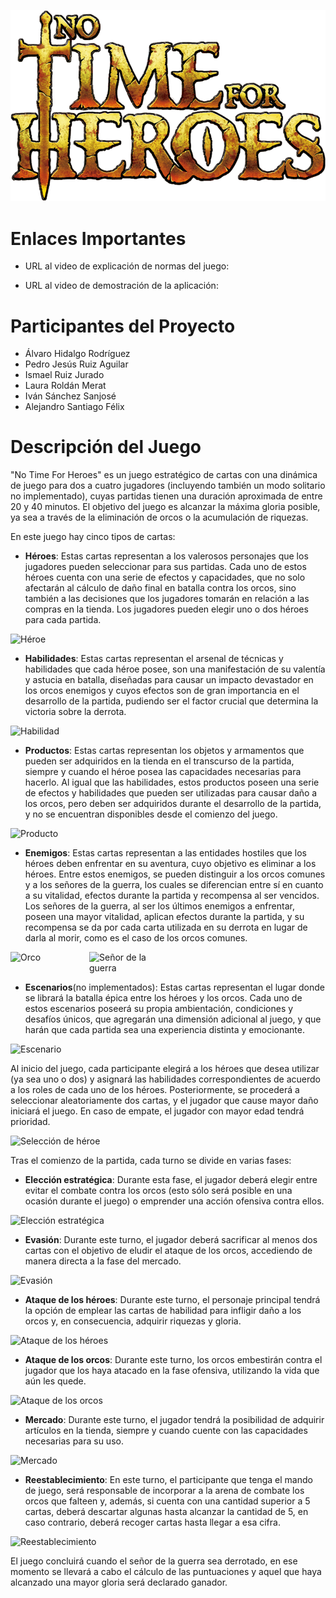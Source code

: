 ![Logo](src/main/resources/static/resources/images/LogoNT4H.png)

# Enlaces Importantes

- URL al video de explicación de normas del juego: 

- URL al video de demostración de la aplicación: 

# Participantes del Proyecto

- Álvaro Hidalgo Rodríguez
- Pedro Jesús Ruiz Aguilar
- Ismael Ruiz Jurado
- Laura Roldán Merat
- Iván Sánchez Sanjosé
- Alejandro Santiago Félix

# Descripción del Juego

"No Time For Heroes" es un juego estratégico de cartas con una dinámica de juego para dos a cuatro jugadores (incluyendo también un modo solitario no implementado), cuyas partidas tienen una duración aproximada de entre 20 y 40 minutos. El objetivo del juego es alcanzar la máxima gloria posible, ya sea a través de la eliminación de orcos o la acumulación de riquezas.

En este juego hay cinco tipos de cartas:

- **Héroes**: Estas cartas representan a los valerosos personajes que los jugadores pueden seleccionar para sus partidas. Cada uno de estos héroes cuenta con una serie de efectos y capacidades, que no solo afectarán al cálculo de daño final en batalla contra los orcos, sino también a las decisiones que los jugadores tomarán en relación a las compras en la tienda. Los jugadores pueden elegir uno o dos héroes para cada partida.

![Héroe](https://user-images.githubusercontent.com/72869496/212858190-44737448-75ba-44ab-9be6-4850a828ea0f.png)

- **Habilidades**: Estas cartas representan el arsenal de técnicas y habilidades que cada héroe posee, son una manifestación de su valentía y astucia en batalla, diseñadas para causar un impacto devastador en los orcos enemigos y cuyos efectos son de gran importancia en el desarrollo de la partida, pudiendo ser el factor crucial que determina la victoria sobre la derrota.

![Habilidad](https://user-images.githubusercontent.com/72869496/212858903-d11e3f6c-a798-4b71-9eaa-2fdf53e255b9.png)

- **Productos**: Estas cartas representan los objetos y armamentos que pueden ser adquiridos en la tienda en el transcurso de la partida, siempre y cuando el héroe posea las capacidades necesarias para hacerlo. Al igual que las habilidades, estos productos poseen una serie de efectos y habilidades que pueden ser utilizadas para causar daño a los orcos, pero deben ser adquiridos durante el desarrollo de la partida, y no se encuentran disponibles desde el comienzo del juego.

![Producto](https://user-images.githubusercontent.com/72869496/212860521-ffbbf695-d9a4-4764-819b-9f19ddcb7e7f.png)

- **Enemigos**: Estas cartas representan a las entidades hostiles que los héroes deben enfrentar en su aventura, cuyo objetivo es eliminar a los héroes. Entre estos enemigos, se pueden distinguir a los orcos comunes y a los señores de la guerra, los cuales se diferencian entre sí en cuanto a su vitalidad, efectos durante la partida y recompensa al ser vencidos. Los señores de la guerra, al ser los últimos enemigos a enfrentar, poseen una mayor vitalidad, aplican efectos durante la partida, y su recompensa se da por cada carta utilizada en su derrota en lugar de darla al morir, como es el caso de los orcos comunes.

<div style="display: flex;">
  <img src="https://user-images.githubusercontent.com/72869496/212861639-2a0d71d8-ed7a-4d62-942a-b66328ae2b88.png" alt="Orco" style="width: 25%;">
  <img src="https://user-images.githubusercontent.com/72869496/212861745-e3bf82fb-9988-44cb-a18f-0b770a378234.png" alt="Señor de la guerra" style="width: 25%;">
</div>


- **Escenarios**(no implementados): Estas cartas representan el lugar donde se librará la batalla épica entre los héroes y los orcos. Cada uno de estos escenarios poseerá su propia ambientación, condiciones y desafíos únicos, que agregarán una dimensión adicional al juego, y que harán que cada partida sea una experiencia distinta y emocionante.

![Escenario](https://user-images.githubusercontent.com/72869496/212862427-f2004a32-e821-409d-9eb0-9631d03e62a7.png)

Al inicio del juego, cada participante elegirá a los héroes que desea utilizar (ya sea uno o dos) y asignará las habilidades correspondientes de acuerdo a los roles de cada uno de los héroes. Posteriormente, se procederá a seleccionar aleatoriamente dos cartas, y el jugador que cause mayor daño iniciará el juego. En caso de empate, el jugador con mayor edad tendrá prioridad.

![Selección de héroe](https://user-images.githubusercontent.com/72869496/212869943-9880875f-bf8e-4e68-bacb-87c6fcfeafc6.png)

Tras el comienzo de la partida, cada turno se divide en varias fases:

- **Elección estratégica**: Durante esta fase, el jugador deberá elegir entre evitar el combate contra los orcos (esto sólo será posible en una ocasión durante el juego) o emprender una acción ofensiva contra ellos.

![Elección estratégica](https://user-images.githubusercontent.com/72869496/212870266-12c16f7e-f669-40f7-9e16-030db8bed6f6.png)

- **Evasión**: Durante este turno, el jugador deberá sacrificar al menos dos cartas con el objetivo de eludir el ataque de los orcos, accediendo de manera directa a la fase del mercado.

![Evasión](https://user-images.githubusercontent.com/72869496/212870467-e7975708-9be5-43ee-82e0-a8b7ed41cdeb.png)


- **Ataque de los héroes**: Durante este turno, el personaje principal tendrá la opción de emplear las cartas de habilidad para infligir daño a los orcos y, en consecuencia, adquirir riquezas y gloria.

![Ataque de los héroes](https://user-images.githubusercontent.com/72869496/212874949-1a1d96a8-2599-4060-8be5-20d36865b469.png)


- **Ataque de los orcos**: Durante este turno, los orcos embestirán contra el jugador que los haya atacado en la fase ofensiva, utilizando la vida que aún les quede.

![Ataque de los orcos](https://user-images.githubusercontent.com/72869496/212875103-e7abd8fa-5bf4-4fa1-b56a-81927b85869f.png)


- **Mercado**: Durante este turno, el jugador tendrá la posibilidad de adquirir artículos en la tienda, siempre y cuando cuente con las capacidades necesarias para su uso.

![Mercado](https://user-images.githubusercontent.com/72869496/212871407-9364921a-6e7d-4ebb-a1b5-db9e032f13e2.png)

- **Reestablecimiento**: En este turno, el participante que tenga el mando de juego, será responsable de incorporar a la arena de combate los orcos que falteen y, además, si cuenta con una cantidad superior a 5 cartas, deberá descartar algunas hasta alcanzar la cantidad de 5, en caso contrario, deberá recoger cartas hasta llegar a esa cifra.

![Reestablecimiento](https://user-images.githubusercontent.com/72869496/212874751-64b964df-3b84-433b-98af-f6d3efb5d9ce.png)

El juego concluirá cuando el señor de la guerra sea derrotado, en ese momento se llevará a cabo el cálculo de las puntuaciones y aquel que haya alcanzado una mayor gloria será declarado ganador.





